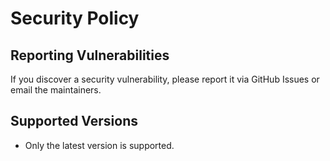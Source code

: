 # Security Policy

## Reporting Vulnerabilities
If you discover a security vulnerability, please report it via GitHub Issues or email the maintainers.

## Supported Versions
- Only the latest version is supported.

